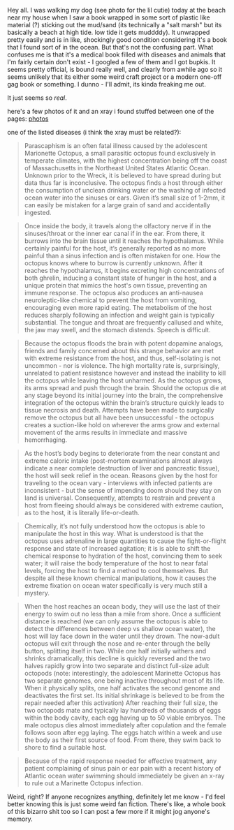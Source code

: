 Hey all. I was walking my dog (see photo for the lil cutie) today at the beach near my house when I saw a book wrapped in some sort of plastic like material (?) sticking out the mud/sand (its technically a "salt marsh" but its basically a beach at high tide. low tide it gets muddddy). It unwrapped pretty easily and is in like, shockingly good condition considering it's a book that I found sort of in the ocean. But that's not the confusing part. What confuses me is that it's a medical book filled with diseases and animals that I'm fairly certain don't exist - I googled a few of them and I got bupkis. It seems pretty official, is bound really well, and clearly from awhile ago so it seems unlikely that its either some weird craft project or a modern one-off gag book or something. I dunno - I'll admit, its kinda freaking me out. 

It just seems so *real*. 


here's a few photos of it and an xray i found stuffed between one of the pages: [photos](https://imgur.com/a/TQap7Wb)

one of the listed diseases (i think the xray must be related?):
> Parascaphism is an often fatal illness caused by the adolescent Marionette Octopus, a small parasitic octopus found exclusively in temperate climates, with the highest concentration being off the coast of Massachusetts in the Northeast United States Atlantic Ocean. Unknown prior to the Wreck, it is believed to have spread during but data thus far is inconclusive. The octopus finds a host through either the consumption of unclean drinking water or the washing of infected ocean water into the sinuses or ears. Given it’s small size of 1-2mm, it can easily be mistaken for a large grain of sand and accidentally ingested. 

>Once inside the body, it travels along the olfactory nerve if in the sinuses/throat or the inner ear canal if in the ear. From there, it burrows into the brain tissue until it reaches the hypothalamus. While certainly painful for the host, it’s generally reported as no more painful than a sinus infection and is often mistaken for one. How the octopus knows where to burrow is currently unknown. After it reaches the hypothalamus, it begins excreting high concentrations of both ghrelin, inducing a constant state of hunger in the host, and a unique protein that mimics the host's own tissue, preventing an immune response.  The octopus also produces an anti-nausea neuroleptic-like chemical to prevent the host from vomiting, encouraging even more rapid eating. The metabolism of the host reduces sharply following an infection and weight gain is typically substantial. The tongue and throat are frequently callused and white, the jaw may swell, and the stomach distends. Speech is difficult. 

>Because the octopus floods the brain with potent dopamine analogs, friends and family concerned about this strange behavior are met with extreme resistance from the host, and thus, self-isolating is not uncommon - nor is violence. The high mortality rate is, surprisingly, unrelated to patient resistance however and instead the inability to kill the octopus while leaving the host unharmed. As the octopus grows, its arms spread and push through the brain. Should the octopus die at any stage beyond its initial journey into the brain, the comprehensive integration of the octopus within the brain’s structure quickly leads to tissue necrosis and death. Attempts have been made to surgically remove the octopus but all have been unsuccessful - the octopus creates a suction-like hold on wherever the arms grow and external movement of the arms results in immediate and massive hemorrhaging.  

>As the host’s body begins to deteriorate from the near constant and extreme caloric intake (post-mortem examinations almost always indicate a near complete destruction of liver and pancreatic tissue), the host will seek relief in the ocean. Reasons given by the host for traveling to the ocean vary - interviews with infected patients are inconsistent - but the sense of impending doom should they stay on land is universal. Consequently, attempts to restrain and prevent a host from fleeing should always be considered with extreme caution, as to the host, it is literally life-or-death. 

>Chemically, it’s not fully understood how the octopus is able to manipulate the host in this way. What is understood is that the octopus uses adrenaline in large quantities to cause the fight-or-flight response and state of increased agitation;  it is is able to shift the chemical response to hydration of the host, convincing them to seek water; it will raise the body temperature of the host to near fatal levels, forcing the host to find a method to cool themselves. But despite all these known chemical manipulations, how it causes the extreme fixation on ocean water specifically is very much still a mystery. 

>When the host reaches an ocean body, they will use the last of their energy to swim out no less than a mile from shore. Once a sufficient distance is reached (we can only assume the octopus is able to detect the differences between deep vs shallow ocean water), the host will lay face down in the water until they drown. The now-adult octopus will exit through the nose and re-enter through the belly button, splitting itself in two. While one half initially withers and shrinks dramatically, this decline is quickly reversed and the two halves rapidly grow into two separate and distinct full-size adult octopods (note: interestingly, the adolescent Marinette Octopus has two separate genomes, one being inactive throughout most of its life. When it physically splits, one half activates the second genome and deactivates the first set. Its initial shrinkage is believed to be from the repair needed after this activation) After reaching their full size, the two octopods mate and typically lay hundreds of thousands of eggs within the body cavity, each egg having up to 50 viable embryos. The male octopus dies almost immediately after copulation and the female follows soon after egg laying. The eggs hatch within a week and use the body as their first source of food. From there, they swim back to shore to find a suitable host. 

> Because of the rapid response needed for effective treatment, any patient complaining of sinus pain or ear pain with a recent history of Atlantic ocean water swimming should immediately be given an x-ray to rule out a Marinette Octopus infection. 

Weird, right? If anyone recognizes anything, definitely let me know - I'd feel better knowing this is just some weird fan fiction. There's like, a whole book of this bizarro shit too so I can post a few more if it might jog anyone's memory.